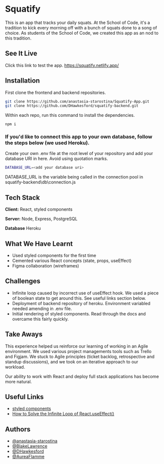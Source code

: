 # Squatify

This is an app that tracks your daily squats.
At the School of Code, it's a tradition to kick every morning off with a bunch of squats done to a song of choice.
As students of the School of Code, we created this app as an nod to this tradition.




## See It Live
Click this link to test the app. 
https://squatify.netlify.app/
## Installation

First clone the frontend and backend repositories.

```bash
git clone https://github.com/anastasia-starostina/Squatify-App.git
git clone https://github.com/DHawkesford/squatify-backend.git
```

Within each repo, run this command to install the dependencies.

```bash
npm i
```
### If you'd like to connect this app to your own database, follow the steps below (we used Heroku).


Create your own .env file at the root level of your repository and add your database URI in here. Avoid using quotation marks.

```bash
DATABASE_URL=<add your database uri>
```
DATABASE_URL is the variable being called in the connection pool in squatify-backend\db\connection.js


## Tech Stack

**Client:** React, styled components

**Server:** Node, Express, PostgreSQL

**Database** Heroku


## What We Have Learnt

- Used styled components for the first time
- Cemented various React concepts (state, props, useEffect)
- Figma collaboration (wireframes)
## Challenges

- Infinite loop caused by incorrect use of useEffect hook. We used a piece of boolean state to get around this. See useful links section below.
- Deployment of backend repository of heroku. Environment variabled needed amending in .env file.
- Initial rendering of styled components. Read through the docs and overcame this fairly quickly.

## Take Aways
This experience helped us reinforce our learning of working in an Agile environment.
We used various project managements tools such as Trello and Figjam. 
We stuck to Agile principles (ticket backlog, retrospective and standup discussions), and we took on an iterative approach to our workload.  

Our ability to work with React and deploy full stack applications has become more natural.
## Useful Links



- [styled components](https://styled-components.com/docs)
- [How to Solve the Infinite Loop of React.useEffect()](https://dmitripavlutin.com/react-useeffect-infinite-loop/)
## Authors

- [@anastasia-starostina](https://www.github.com/anastasia-starostina)
- [@BlakeLawrence](https://www.github.com/BlakeLawrence)
- [@DHawkesford](https://github.com/DHawkesford)
- [@AureaFlamme](https://github.com/AureaFlamma)

